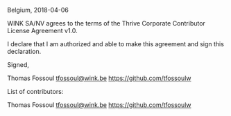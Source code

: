 Belgium, 2018-04-06

WINK SA/NV agrees to the terms of the Thrive Corporate Contributor License
Agreement v1.0.

I declare that I am authorized and able to make this agreement and sign this
declaration.

Signed,

Thomas Fossoul tfossoul@wink.be https://github.com/tfossoulw

List of contributors:

Thomas Fossoul tfossoul@wink.be https://github.com/tfossoulw
